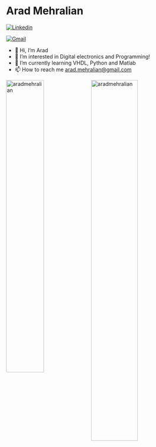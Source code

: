 # Arad Mehralian



[![Linkedin](https://img.shields.io/badge/-LinkedIn-blue?style=flat&logo=Linkedin&logoColor=white)](https://www.linkedin.com/in/arad-mehralian)


[![Gmail](https://img.shields.io/badge/-Gmail-c14438?style=flat&logo=Gmail&logoColor=white)](mailto:arad.mehralian@gmail.com)



- 👋 Hi, I’m Arad
- 👀 I’m interested in Digital electronics and Programming!
- 🌱 I’m currently learning VHDL, Python and Matlab
- 📫 How to reach me 
     arad.mehralian@gmail.com





<div>
  <img width="45%" align="left" src="https://github-readme-stats.vercel.app/api/top-langs?username=aradmehralian&show_icons=true&locale=en&layout=compact" alt="aradmehralian" />
  <img width="50%"  src="https://github-readme-streak-stats.herokuapp.com/?user=aradmehralian&" alt="aradmehralian" />
</div>



<!---
aradmehralian/aradmehralian is a ✨ special ✨ repository because its `README.md` (this file) appears on your GitHub profile.
You can click the Preview link to take a look at your changes.
--->
